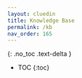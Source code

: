 ```yaml
---
layout: cluedin
title: Knowledge Base
permalink: /kb
nav_order: 165
---
```


{: .no_toc .text-delta }
- TOC
{:toc}
